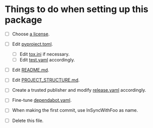 # Things to do when setting up this package

* [ ] Choose [a license][1].
* [ ] Edit [pyproject.toml][2].
  * [ ] Edit [tox.ini][3] if necessary.
  * [ ] Edit [test.yaml][4] accordingly.
* [ ] Edit [README.md][5].
* [ ] Edit [PROJECT_STRUCTURE.md][6].
* [ ] Create a trusted publisher and modify [release.yaml][7] accordingly.
* [ ] Fine-tune [dependabot.yaml][8].
* [ ] When making the first commit, use InSyncWithFoo as name.
* [ ] Delete this file.


  [1]: ./LICENSE.txt
  [2]: ./pyproject.toml
  [3]: ./tox.ini
  [4]: ./.github/workflows/test.yaml
  [5]: ./README.md
  [6]: ./PROJECT_STRUCTURE.md
  [7]: ./.github/workflows/release.yaml
  [8]: ./.github/dependabot.yaml
